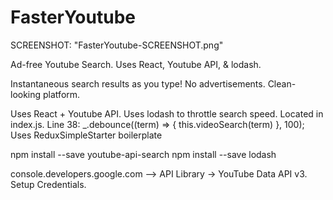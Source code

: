 # FasterYoutube
SCREENSHOT: "FasterYoutube-SCREENSHOT.png"

Ad-free Youtube Search. Uses React, Youtube API, & lodash.

Instantaneous search results as you type!
No advertisements.
Clean-looking platform.

Uses React + Youtube API.
Uses lodash to throttle search speed. Located in index.js. Line 38: _.debounce((term) => { this.videoSearch(term) }, 100);
Uses ReduxSimpleStarter boilerplate

npm install --save youtube-api-search
npm install --save lodash

console.developers.google.com --> API Library -> YouTube Data API v3. 
	Setup Credentials.
